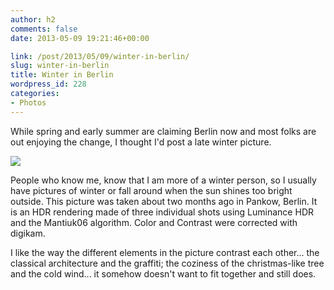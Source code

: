 ```yaml
---
author: h2
comments: false
date: 2013-05-09 19:21:46+00:00

link: /post/2013/05/09/winter-in-berlin/
slug: winter-in-berlin
title: Winter in Berlin
wordpress_id: 228
categories:
- Photos
---
```


While spring and early summer are claiming Berlin now and most folks are out enjoying the change, I thought I'd post a late winter picture. <!-- more -->

[![](/post/2013/05/pure_hate-177x300.jpg)](/post/2013/05/pure_hate.jpg)

People who know me, know that I am more of a winter person, so I usually have pictures of winter or fall around when the sun shines too bright outside. This picture was taken about two months ago in Pankow, Berlin. It is an HDR rendering made of three individual shots using Luminance HDR and the Mantiuk06 algorithm. Color and Contrast were corrected with digikam.

I like the way the different elements in the picture contrast each other... the classical architecture and the graffiti; the coziness of the christmas-like tree and the cold wind... it somehow doesn't want to fit together and still does.
